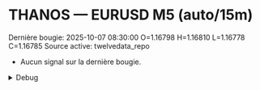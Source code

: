 # THANOS — EURUSD M5 (auto/15m)
Dernière bougie: 2025-10-07 08:30:00  O=1.16798  H=1.16810  L=1.16778  C=1.16785
Source active: twelvedata_repo

- Aucun signal sur la dernière bougie.

<details><summary>Debug</summary>

- TD_API_KEY manquant.

</details>